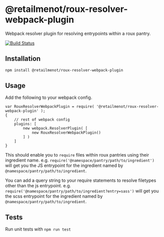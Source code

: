 # @retailmenot/roux-resolver-webpack-plugin

Webpack resolver plugin for resolving entrypoints within a
roux pantry.

[![Build Status](https://travis-ci.org/RetailMeNotSandbox/roux-resolver-webpack-plugin.svg?branch=master)](https://travis-ci.org/RetailMeNotSandbox/roux-resolver-webpack-plugin)

## Installation

```sh
npm install @retailmenot/roux-resolver-webpack-plugin
```

## Usage

Add the following to your webpack config.

```
var RouxResolverWebpackPlugin = require( '@retailmenot/roux-resolver-webpack-plugin' );
{
    // rest of webpack config
    plugins: [
        new webpack.ResolverPlugin( [
            new RouxResolverWebpackPlugin()
        ] )
    ]
}
```

This should enable you to `require` files within roux pantries using their ingredient name. e.g. `require('@namespace/pantry/path/to/ingredient')` will get you the JS entrypoint for the ingredient named by
`@namespace/pantry/path/to/ingredient`.

You can add a query string to your require statements to resolve filetypes other than the js entrypoint. e.g.
`require('@namespace/pantry/path/to/ingredient?entry=sass')` will get you the
scss entrypoint for the ingredient named by
`@namespace/pantry/path/to/ingredient`.

## Tests

Run unit tests with `npm run test`

